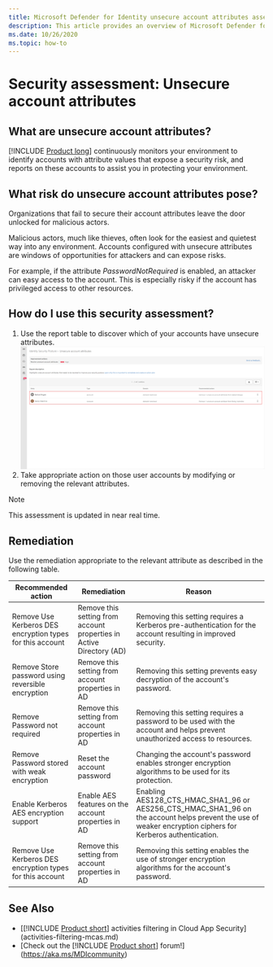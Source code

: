 ```yaml
---
title: Microsoft Defender for Identity unsecure account attributes assessments
description: This article provides an overview of Microsoft Defender for Identity's entities with unsecure attributes identity security posture assessment report.
ms.date: 10/26/2020
ms.topic: how-to
---
```


# Security assessment: Unsecure account attributes

## What are unsecure account attributes?

[!INCLUDE [Product long](includes/product-long.md)] continuously monitors your environment to identify accounts with attribute values that expose a security risk, and reports on these accounts to assist you in protecting your environment.

## What risk do unsecure account attributes pose?

Organizations that fail to secure their account attributes leave the door unlocked for malicious actors.

Malicious actors, much like thieves, often look for the easiest and quietest way into any environment. Accounts configured with unsecure attributes are windows of opportunities for attackers and can expose risks.

For example, if the attribute *PasswordNotRequired* is enabled, an attacker can easy access to the account. This is especially risky if the account has privileged access to other resources.

## How do I use this security assessment?

1. Use the report table to discover which of your accounts have unsecure attributes.
    ![Review top impacted entities and create an action plan](media/cas-isp-unsecure-account-attributes-1.png)
1. Take appropriate action on those user accounts by modifying or removing the relevant attributes.

> [!NOTE]
> This assessment is updated in near real time.

## Remediation

Use the remediation appropriate to the relevant attribute as described in the following table.

| Recommended action | Remediation | Reason |
| --- | --- | --- |
| Remove Use Kerberos DES encryption types for this account| Remove this setting from account properties in Active Directory (AD) | Removing this setting requires a Kerberos pre-authentication for the account resulting in improved security. |
| Remove Store password using reversible encryption | Remove this setting from account properties in AD | Removing this setting prevents easy decryption of the account's password. |
| Remove Password not required | Remove this setting from account properties in AD | Removing this setting requires a password to be used with the account and helps prevent unauthorized access to resources. |
| Remove Password stored with weak encryption | Reset the account password | Changing the account's password enables stronger encryption algorithms to be used for its protection. |
| Enable Kerberos AES encryption support | Enable AES features on the account properties in AD | Enabling AES128_CTS_HMAC_SHA1_96 or AES256_CTS_HMAC_SHA1_96 on the account helps prevent the use of weaker encryption ciphers for Kerberos authentication. |
| Remove Use Kerberos DES encryption types for this account | Remove this setting from account properties in AD | Removing this setting enables the use of stronger encryption algorithms for the account's password. |

## See Also

- [[!INCLUDE [Product short](includes/product-short.md)] activities filtering in Cloud App Security](activities-filtering-mcas.md)
- [Check out the [!INCLUDE [Product short](includes/product-short.md)] forum!](https://aka.ms/MDIcommunity)
